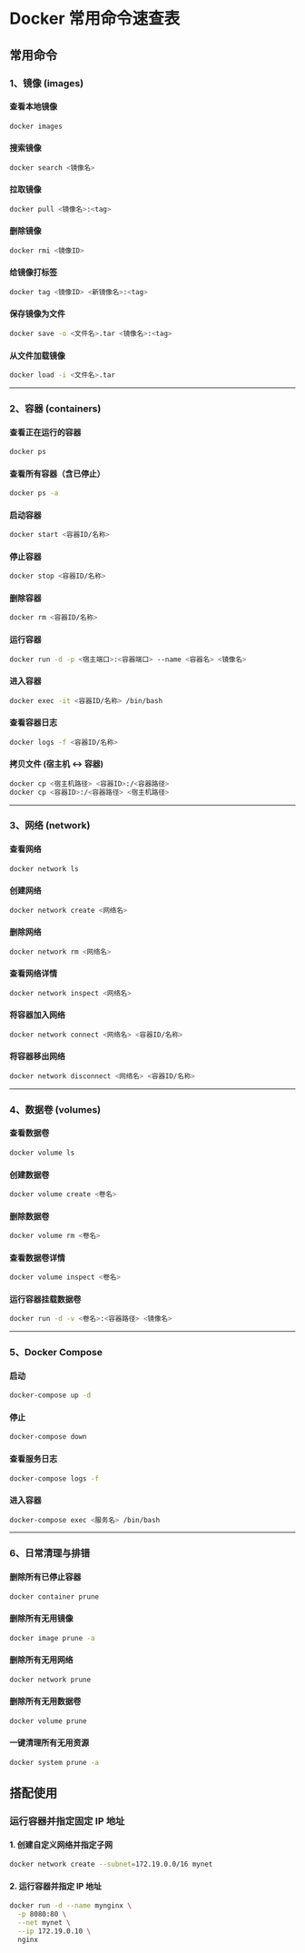 # Docker 常用命令速查表
## 常用命令

### 1、镜像 (images)

#### 查看本地镜像
```bash
docker images
```

#### 搜索镜像
```bash
docker search <镜像名>
```

#### 拉取镜像
```bash
docker pull <镜像名>:<tag>
```

#### 删除镜像
```bash
docker rmi <镜像ID>
```

#### 给镜像打标签
```bash
docker tag <镜像ID> <新镜像名>:<tag>
```

#### 保存镜像为文件
```bash
docker save -o <文件名>.tar <镜像名>:<tag>
```

#### 从文件加载镜像
```bash
docker load -i <文件名>.tar
```

---

### 2、容器 (containers)

#### 查看正在运行的容器
```bash
docker ps
```

#### 查看所有容器（含已停止）
```bash
docker ps -a
```

#### 启动容器
```bash
docker start <容器ID/名称>
```

#### 停止容器
```bash
docker stop <容器ID/名称>
```

#### 删除容器
```bash
docker rm <容器ID/名称>
```

#### 运行容器
```bash
docker run -d -p <宿主端口>:<容器端口> --name <容器名> <镜像名>
```

#### 进入容器
```bash
docker exec -it <容器ID/名称> /bin/bash
```

#### 查看容器日志
```bash
docker logs -f <容器ID/名称>
```

#### 拷贝文件 (宿主机 ↔ 容器)
```bash
docker cp <宿主机路径> <容器ID>:/<容器路径>
docker cp <容器ID>:/<容器路径> <宿主机路径>
```

---

### 3、网络 (network)

#### 查看网络
```bash
docker network ls
```

#### 创建网络
```bash
docker network create <网络名>
```

#### 删除网络
```bash
docker network rm <网络名>
```

#### 查看网络详情
```bash
docker network inspect <网络名>
```

#### 将容器加入网络
```bash
docker network connect <网络名> <容器ID/名称>
```

#### 将容器移出网络
```bash
docker network disconnect <网络名> <容器ID/名称>
```

---

### 4、数据卷 (volumes)

#### 查看数据卷
```bash
docker volume ls
```

#### 创建数据卷
```bash
docker volume create <卷名>
```

#### 删除数据卷
```bash
docker volume rm <卷名>
```

#### 查看数据卷详情
```bash
docker volume inspect <卷名>
```

#### 运行容器挂载数据卷
```bash
docker run -d -v <卷名>:<容器路径> <镜像名>
```

---

### 5、Docker Compose

#### 启动
```bash
docker-compose up -d
```

#### 停止
```bash
docker-compose down
```

#### 查看服务日志
```bash
docker-compose logs -f
```

#### 进入容器
```bash
docker-compose exec <服务名> /bin/bash
```

---

### 6、日常清理与排错

#### 删除所有已停止容器
```bash
docker container prune
```

#### 删除所有无用镜像
```bash
docker image prune -a
```

#### 删除所有无用网络
```bash
docker network prune
```

#### 删除所有无用数据卷
```bash
docker volume prune
```

#### 一键清理所有无用资源
```bash
docker system prune -a
```

## 搭配使用

### 运行容器并指定固定 IP 地址
#### 1. 创建自定义网络并指定子网
```bash
docker network create --subnet=172.19.0.0/16 mynet
```
#### 2. 运行容器并指定 IP 地址
```bash
docker run -d --name mynginx \
  -p 8080:80 \
  --net mynet \
  --ip 172.19.0.10 \
  nginx
```
